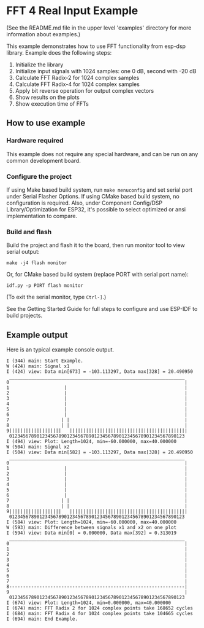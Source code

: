 # FFT 4 Real Input Example 

(See the README.md file in the upper level 'examples' directory for more information about examples.)

This example demonstrates how to use FFT functionality from esp-dsp library. Example does the following steps:

1. Initialize the library
2. Initialize input signals with 1024 samples: one 0 dB, second with -20 dB
4. Calculate FFT Radix-2 for 1024 complex samples
4. Calculate FFT Radix-4 for 1024 complex samples
5. Apply bit reverse operation for output complex vectors
7. Show results on the plots
8. Show execution time of FFTs

## How to use example

### Hardware required

This example does not require any special hardware, and can be run on any common development board.

### Configure the project

If using Make based build system, run `make menuconfig` and set serial port under Serial Flasher Options. 
If using CMake based build system, no configuration is required.
Also, under Component Config/DSP Library/Optimization for ESP32, it's possible to select optimized or ansi implementation to compare. 

### Build and flash

Build the project and flash it to the board, then run monitor tool to view serial output:

```
make -j4 flash monitor
```

Or, for CMake based build system (replace PORT with serial port name):

```
idf.py -p PORT flash monitor
```

(To exit the serial monitor, type ``Ctrl-]``.)

See the Getting Started Guide for full steps to configure and use ESP-IDF to build projects.

## Example output

Here is an typical example console output. 

```
I (344) main: Start Example.
W (424) main: Signal x1
I (424) view: Data min[673] = -103.113297, Data max[328] = 20.490950
 ________________________________________________________________
0                                                                |
1                    |                                           |
2                    |                                           |
3                    |                                           |
4                    |                                           |
5                    |                                           |
6                    |                                           |
7                   | |                                          |
8                   | |                                          |
9|||||||||||||||||||   |||||||||||||||||||||||||||||||||||||||||||
 0123456789012345678901234567890123456789012345678901234567890123
I (494) view: Plot: Length=1024, min=-60.000000, max=40.000000
W (504) main: Signal x2
I (504) view: Data min[582] = -103.113297, Data max[328] = 20.490950
 ________________________________________________________________
0                                                                |
1                    |                                           |
2                    |                                           |
3                    |                                           |
4                    |                                           |
5                    |                                           |
6                    |                                           |
7                   | |                                          |
8                   | |                                          |
9|||||||||||||||||||   |||||||||||||||||||||||||||||||||||||||||||
 0123456789012345678901234567890123456789012345678901234567890123
I (584) view: Plot: Length=1024, min=-60.000000, max=40.000000
W (593) main: Difference between signals x1 and x2 on one plot
I (594) view: Data min[0] = 0.000000, Data max[392] = 0.313019
 ________________________________________________________________
0                                                                |
1                                                                |
2                                                                |
3                                                                |
4                                                                |
5                                                                |
6                                                                |
7                                                                |
8----------------------------------------------------------------|
9                                                                |
 0123456789012345678901234567890123456789012345678901234567890123
I (674) view: Plot: Length=1024, min=0.000000, max=40.000000
I (674) main: FFT Radix 2 for 1024 complex points take 168652 cycles
I (684) main: FFT Radix 4 for 1024 complex points take 104665 cycles
I (694) main: End Example.
```
